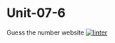 # Unit-07-6
Guess the number website
[![linter](https://github.com/Jawal-Arcilla/Unit-07-6/workflows/linter/badge.svg)](https://github.com/marketplace/actions/super-linter)
